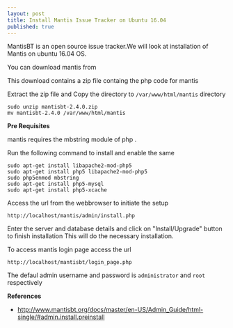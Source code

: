 ```yaml
---
layout: post
title: Install Mantis Issue Tracker on Ubuntu 16.04
published: true
---
```


MantisBT is an open source issue tracker.We will look at installation of Mantis on ubuntu 16.04 OS.

You can download mantis from [](https://www.mantisbt.org/download.php)

This download contains a zip file containg the php code for mantis

Extract the zip file and Copy the directory to `/var/www/html/mantis` directory

```
sudo unzip mantisbt-2.4.0.zip
mv mantisbt-2.4.0 /var/www/html/mantis
```



**Pre Requisites**

mantis requires the mbstring module of php .

Run the following command to install and enable the same

```
sudo apt-get install libapache2-mod-php5
sudo apt-get install php5 libapache2-mod-php5
sudo php5enmod mbstring
sudo apt-get install php5-mysql
sudo apt-get install php5-xcache
```

Access the url from the webbrowser to initiate the setup

```
http://localhost/mantis/admin/install.php
```

Enter the server and database details and click on "Install/Upgrade" button to finish installation
This will do the necessary installation.

To access mantis login page access the url

```
http://localhost/mantisbt/login_page.php
```

The defaul admin username and password is `administrator` and `root` respectively

**References**

- http://www.mantisbt.org/docs/master/en-US/Admin_Guide/html-single/#admin.install.preinstall

